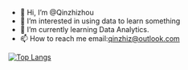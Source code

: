- 👋 Hi, I’m @Qinzhizhou
- 👀 I’m interested in using data to learn something
- 🌱 I’m currently learning Data Analytics.
- 📫 How to reach me email:qinzhiz@outlook.com

[![Top Langs](https://github-readme-stats.vercel.app/api/top-langs/?username=Qinzhizhou)](https://github.com/anuraghazra/github-readme-stats)
